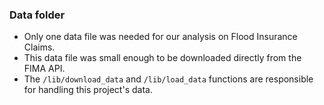 ### Data folder

+ Only one data file was needed for our analysis on Flood Insurance Claims.
+ This data file was small enough to be downloaded directly from the FIMA API.
+ The `/lib/download_data` and `/lib/load_data` functions are responsible for handling this project's data.